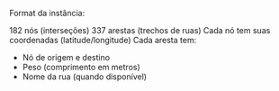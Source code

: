 Format da instância:

182 nós (interseções)
337 arestas (trechos de ruas)
Cada nó tem suas coordenadas (latitude/longitude)
Cada aresta tem:
- Nó de origem e destino
- Peso (comprimento em metros)
- Nome da rua (quando disponível)
